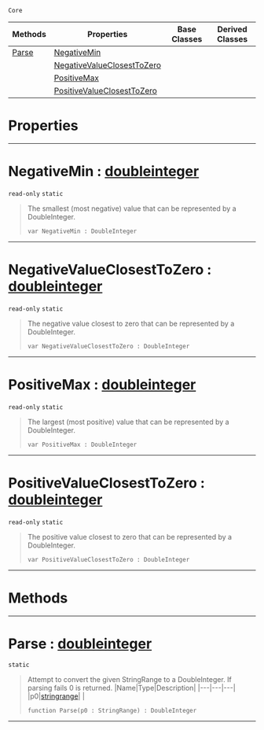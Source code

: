  `Core`

|Methods|Properties|Base Classes|Derived Classes|
|---|---|---|---|
|[ Parse](doubleinteger.md#parse-zilch-engine-docume)|[ NegativeMin](doubleinteger.md#negativemin-zilch-engine)| | |
| |[ NegativeValueClosestToZero](doubleinteger.md#negativevalueclosesttoze)| | |
| |[ PositiveMax](doubleinteger.md#positivemax-zilch-engine)| | |
| |[ PositiveValueClosestToZero](doubleinteger.md#positivevalueclosesttoze)| | |


 #  Properties


---  
 #  NegativeMin : [doubleinteger](doubleinteger.md)

 `read-only` `static`

> The smallest (most negative) value that can be represented by a DoubleInteger.
> ``` lang=cpp, name=Nada
> var NegativeMin : DoubleInteger


---  
 #  NegativeValueClosestToZero : [doubleinteger](doubleinteger.md)

 `read-only` `static`

> The negative value closest to zero that can be represented by a DoubleInteger.
> ``` lang=cpp, name=Nada
> var NegativeValueClosestToZero : DoubleInteger


---  
 #  PositiveMax : [doubleinteger](doubleinteger.md)

 `read-only` `static`

> The largest (most positive) value that can be represented by a DoubleInteger.
> ``` lang=cpp, name=Nada
> var PositiveMax : DoubleInteger


---  
 #  PositiveValueClosestToZero : [doubleinteger](doubleinteger.md)

 `read-only` `static`

> The positive value closest to zero that can be represented by a DoubleInteger.
> ``` lang=cpp, name=Nada
> var PositiveValueClosestToZero : DoubleInteger


---  
 #  Methods


---  
 #  Parse : [doubleinteger](doubleinteger.md)

 `static`

> Attempt to convert the given StringRange to a DoubleInteger. If parsing fails 0 is returned.
> |Name|Type|Description|
> |---|---|---|
> |p0|[stringrange](stringrange.md)| |
> ``` lang=cpp, name=Nada
> function Parse(p0 : StringRange) : DoubleInteger
> ``` 


---  
 

 